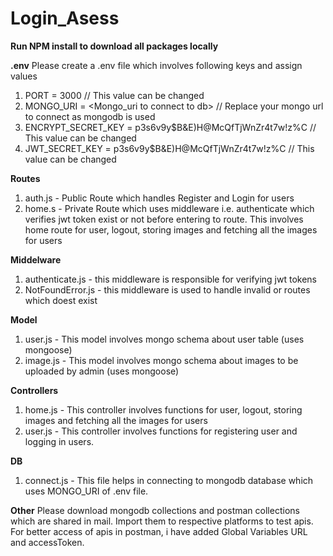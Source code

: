 # Login_Asess

**Run NPM install to download all packages locally**

**.env**
Please create a .env file which involves following keys and assign values
1. PORT = 3000 // This value can be changed
2. MONGO_URI = <Mongo_uri to connect to db> // Replace your mongo url to connect as mongodb is used
3. ENCRYPT_SECRET_KEY = p3s6v9y$B&E)H@McQfTjWnZr4t7w!z%C // This value can be changed
4. JWT_SECRET_KEY = p3s6v9y$B&E)H@McQfTjWnZr4t7w!z%C // This value can be changed


**Routes**
1. auth.js - Public Route which handles Register and Login for users
2. home.s - Private Route which uses middleware i.e. authenticate which verifies jwt token exist or not before entering to route. This involves home route for user, logout, storing images and fetching all the images for users

**Middelware**
1. authenticate.js - this middleware is responsible for verifying jwt tokens
2. NotFoundError.js - this middleware is used to handle invalid or routes which doest exist

**Model**
1. user.js - This model involves mongo schema about user table (uses mongoose)
2. image.js - This model involves mongo schema about images to be uploaded by admin (uses mongoose)

**Controllers**
1. home.js - This controller involves functions for user, logout, storing images and fetching all the images for users
2. user.js - This controller involves functions for registering user and logging in users.

**DB**
1. connect.js - This file helps in connecting to mongodb database which uses MONGO_URI of .env file.

**Other**
Please download mongodb collections and postman collections which are shared in mail. Import them to respective platforms to test apis.
For better access of apis in postman, i have added Global Variables URL and accessToken.
